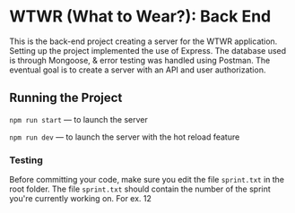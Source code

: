 # WTWR (What to Wear?): Back End

This is the back-end project creating a server for the WTWR application. Setting up the project implemented the use of Express. The database used is through Mongoose, & error testing was handled using Postman. The eventual goal is to create a server with an API and user authorization.

## Running the Project

`npm run start` — to launch the server

`npm run dev` — to launch the server with the hot reload feature

### Testing

Before committing your code, make sure you edit the file `sprint.txt` in the root folder. The file `sprint.txt` should contain the number of the sprint you're currently working on. For ex. 12
